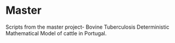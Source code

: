 # Master
Scripts from the master project- Bovine Tuberculosis Deterministic Mathematical Model of cattle in Portugal.
